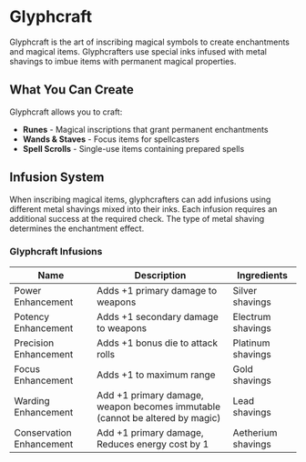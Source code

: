 # Glyphcraft

Glyphcraft is the art of inscribing magical symbols to create enchantments and magical items. Glyphcrafters use special inks infused with metal shavings to imbue items with permanent magical properties.

## What You Can Create

Glyphcraft allows you to craft:
- **Runes** - Magical inscriptions that grant permanent enchantments
- **Wands & Staves** - Focus items for spellcasters
- **Spell Scrolls** - Single-use items containing prepared spells

## Infusion System

When inscribing magical items, glyphcrafters can add infusions using different metal shavings mixed into their inks. Each infusion requires an additional success at the required check. The type of metal shaving determines the enchantment effect.

### Glyphcraft Infusions

| Name | Description | Ingredients |
|------|-------------|-------------|
| Power Enhancement | Adds +1 primary damage to weapons | Silver shavings |
| Potency Enhancement | Adds +1 secondary damage to weapons | Electrum shavings |
| Precision Enhancement | Adds +1 bonus die to attack rolls | Platinum shavings |
| Focus Enhancement | Adds +1 to maximum range | Gold shavings |
| Warding Enhancement | Add +1 primary damage, weapon becomes immutable (cannot be altered by magic) | Lead shavings |
| Conservation Enhancement | Add +1 primary damage, Reduces energy cost by 1 | Aetherium shavings |
